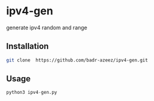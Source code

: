 # ipv4-gen
generate ipv4 random and  range 


## Installation

```bash
git clone  https://github.com/badr-azeez/ipv4-gen.git
```

## Usage

```python
python3 ipv4-gen.py
